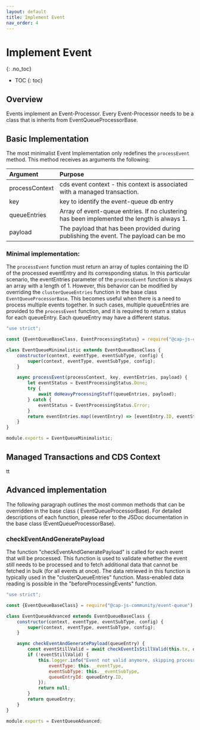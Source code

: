 ```yaml
---
layout: default
title: Implement Event
nav_order: 4
---
```


<!-- prettier-ignore-start -->

# Implement Event

{: .no_toc}
<!-- prettier-ignore-end -->

<!-- prettier-ignore -->

- TOC
  {: toc}

## Overview

Events implement an Event-Processor. Every Event-Processor needs to be a class that is inherits from
EventQueueProcessorBase.

## Basic Implementation

The most minimalist Event Implementation only redefines the `processEvent` method. This method receives as arguments the
following:

| Argument       | Purpose                                                                                     | 
|:---------------|:--------------------------------------------------------------------------------------------|
| processContext | cds event context - this context is associated with a managed transaction.                  |
| key            | key to identify the event-queue db entry                                                    |
| queueEntries   | Array of event-queue entries. If no clustering has been implemented the length is always 1. |
| payload        | The payload that has been provided during publishing the event. The payload can be mo       |

### Minimal implementation:

The `processEvent` function must return an array of tuples containing the ID of the processed eventEntry and its
corresponding status. In this particular scenario, the eventEntries parameter of the `processEvent` function is always
an array with a length of 1. However, this behavior can be modified by overriding the `clusterQueueEntries` function in
the base class `EventQueueProcessorBase`. This becomes useful when there is a need to process multiple events together.
In such cases, multiple queueEntries are provided to the `processEvent` function, and it is required to return a status
for each queueEntry. Each queueEntry may have a different status.

```js
"use strict";

const {EventQueueBaseClass, EventProcessingStatus} = require("@cap-js-community/event-queue");

class EventQueueMinimalistic extends EventQueueBaseClass {
    constructor(context, eventType, eventSubType, config) {
        super(context, eventType, eventSubType, config);
    }

    async processEvent(processContext, key, eventEntries, payload) {
        let eventStatus = EventProcessingStatus.Done;
        try {
            await doHeavyProcessingStuff(queueEntries, payload);
        } catch {
            eventStatus = EventProcessingStatus.Error;
        }
        return eventEntries.map((eventEntry) => [eventEntry.ID, eventStatus]);
    }
}

module.exports = EventQueueMinimalistic;
```

## Managed Transactions and CDS Context

tt

## Advanced implementation

The following paragraph outlines the most common methods that can be overridden in the base class (
EventQueueProcessorBase). For detailed descriptions of each function, please refer to the JSDoc documentation in the
base class (EventQueueProcessorBase).

### checkEventAndGeneratePayload

The function "checkEventAndGeneratePayload" is called for each event that will be processed. This function is used to
validate whether the event still needs to be processed and to fetch additional data that cannot be fetched in bulk (for
all events at once). The data retrieved in this function is typically used in the "clusterQueueEntries" function.
Mass-enabled data reading is possible in the "beforeProcessingEvents" function.

```js
"use strict";

const {EventQueueBaseClass} = require("@cap-js-community/event-queue");

class EventQueueAdvanced extends EventQueueBaseClass {
    constructor(context, eventType, eventSubType, config) {
        super(context, eventType, eventSubType, config);
    }

    async checkEventAndGeneratePayload(queueEntry) {
        const eventStillValid = await checkEventIsStillValid(this.tx, queueEntry.payload);
        if (!eventStillValid) {
            this.logger.info("Event not valid anymore, skipping processing", {
                eventType: this.__eventType,
                eventSubType: this.__eventSubType,
                queueEntryId: queueEntry.ID,
            });
            return null;
        }
        return queueEntry;
    }
}

module.exports = EventQueueAdvanced;
```